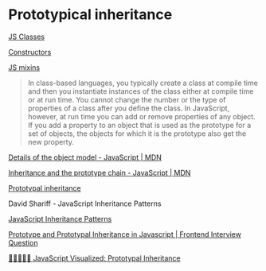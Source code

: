 # Prototypical inheritance

[JS Classes](Prototypical%20inheritance%20397b1869a0f246a2a392f563d40d547f/JS%20Classes%20030783d063f24c98ac6ddc8d861c1e66.md)

[Constructors](Prototypical%20inheritance%20397b1869a0f246a2a392f563d40d547f/Constructors%205082c47c548f4688a0d9224ca8e07a87.md)

[JS mixins](Prototypical%20inheritance%20397b1869a0f246a2a392f563d40d547f/JS%20mixins%20f5345a8d6c7d47fe9cfa1388767ea5d6.md)

> In class-based languages, you typically create a class at compile time and then you instantiate instances of the class either at compile time or at run time. You cannot change the number or the type of properties of a class after you define the class. In JavaScript, however, at run time you can add or remove properties of any object. If you add a property to an object that is used as the prototype for a set of objects, the objects for which it is the prototype also get the new property.

[Details of the object model - JavaScript | MDN](https://developer.mozilla.org/en-US/docs/Web/JavaScript/Guide/Details_of_the_Object_Model)

[Inheritance and the prototype chain - JavaScript | MDN](https://developer.mozilla.org/en-US/docs/Web/JavaScript/Inheritance_and_the_prototype_chain)

[Prototypal inheritance](https://javascript.info/prototype-inheritance)

David Shariff - JavaScript Inheritance Patterns

[JavaScript Inheritance Patterns](https://web.archive.org/web/20200622180907/http://davidshariff.com/blog/javascript-inheritance-patterns/#first-article)

[Prototype and Prototypal Inheritance in Javascript | Frontend Interview Question](https://youtu.be/wstwjQ1yqWQ)

[🎉👨‍👩‍👧‍👧 JavaScript Visualized: Prototypal Inheritance](https://dev.to/lydiahallie/javascript-visualized-prototypal-inheritance-47co)